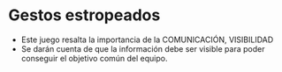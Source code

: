 Gestos estropeados
======
* Este juego resalta la importancia de la COMUNICACIÓN, VISIBILIDAD
* Se darán cuenta de que la información debe ser visible para poder conseguir el objetivo común del equipo.

